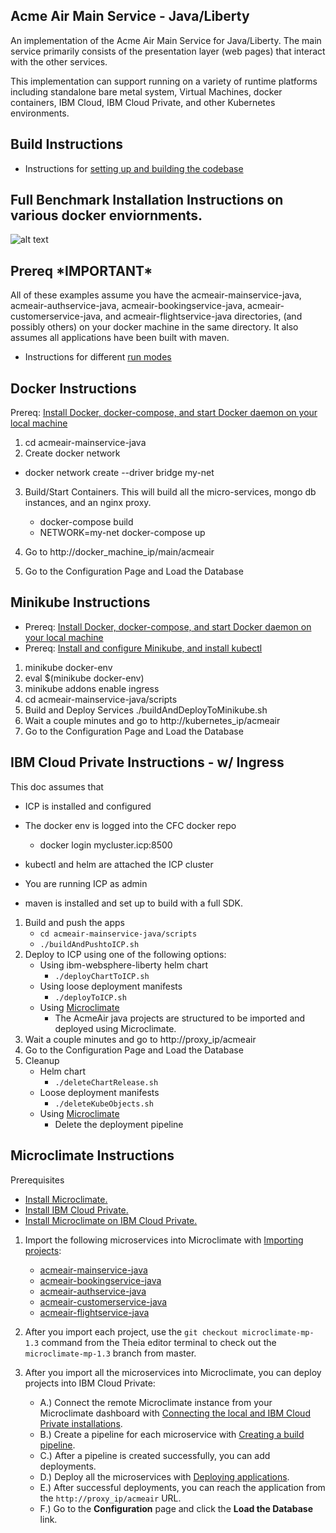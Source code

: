 
## Acme Air Main Service - Java/Liberty

An implementation of the Acme Air Main Service for Java/Liberty. The main service primarily consists of the presentation layer (web pages) that interact with the other services.

This implementation can support running on a variety of runtime platforms including standalone bare metal system, Virtual Machines, docker containers, IBM Cloud, IBM Cloud Private, and other Kubernetes environments.

## Build Instructions
* Instructions for [setting up and building the codebase](Build_Instructions.md)

## Full Benchmark Installation Instructions on various docker enviornments.
![alt text](https://github.com/blueperf/acmeair-mainservice-java/blob/master/images/AcmeairMS.png "AcmeairMS Java")

## Prereq \*IMPORTANT\*
All of these examples assume you have the acmeair-mainservice-java, acmeair-authservice-java, acmeair-bookingservice-java, acmeair-customerservice-java, and acmeair-flightservice-java directories, (and possibly others) on your docker machine in the same directory. It also assumes all applications have been built with maven.


* Instructions for different [run modes](Modes.md)

## Docker Instructions

Prereq: [Install Docker, docker-compose, and start Docker daemon on your local machine](https://docs.docker.com/installation/)

1. cd acmeair-mainservice-java
2. Create docker network
 * docker network create --driver bridge my-net
3. Build/Start Containers. This will build all the micro-services, mongo db instances, and an nginx proxy.
    * docker-compose build
    * NETWORK=my-net docker-compose up

4. Go to http://docker_machine_ip/main/acmeair
5. Go to the Configuration Page and Load the Database

## Minikube Instructions

* Prereq: [Install Docker, docker-compose, and start Docker daemon on your local machine](https://docs.docker.com/installation/)
* Prereq: [Install and configure Minikube, and install kubectl](https://github.com/kubernetes/minikube/)

1. minikube docker-env
2. eval $(minikube docker-env)
3. minikube addons enable ingress
4. cd acmeair-mainservice-java/scripts
5. Build and Deploy Services
  ./buildAndDeployToMinikube.sh
6. Wait a couple minutes and go to http://kubernetes_ip/acmeair
7. Go to the Configuration Page and Load the Database

## IBM Cloud Private Instructions - w/ Ingress
This doc assumes that
* ICP is installed and configured
* The docker env is logged into the CFC docker repo
  * docker login mycluster.icp:8500

* kubectl and helm are attached the ICP cluster

* You are running ICP as admin

* maven is installed and set up to build with a full SDK.

1. Build and push the apps
   * `cd acmeair-mainservice-java/scripts`
   * `./buildAndPushtoICP.sh`
2. Deploy to ICP using one of the following options: 
   * Using ibm-websphere-liberty helm chart
      * `./deployChartToICP.sh`
   * Using loose deployment manifests
     * `./deployToICP.sh`
   * Using [Microclimate](https://microclimate-dev2ops.github.io/)
     * The AcmeAir java projects are structured to be imported and deployed using Microclimate.
3. Wait a couple minutes and go to http://proxy_ip/acmeair
4. Go to the Configuration Page and Load the Database
5. Cleanup
   * Helm chart
      * `./deleteChartRelease.sh`
   * Loose deployment manifests
      * `./deleteKubeObjects.sh`
   * Using [Microclimate](https://microclimate-dev2ops.github.io/)
     * Delete the deployment pipeline

## Microclimate Instructions

Prerequisites
* [Install Microclimate.](https://microclimate-dev2ops.github.io/installlocally)
* [Install IBM Cloud Private.](https://www.ibm.com/support/knowledgecenter/en/SSBS6K_3.1.0/installing/installing.html)
* [Install Microclimate on IBM Cloud Private.](https://github.com/IBM/charts/blob/master/stable/ibm-microclimate/README.md)

1. Import the following microservices into Microclimate with [Importing projects](https://microclimate-dev2ops.github.io/importingaproject):
	* [acmeair-mainservice-java](https://github.com/blueperf/acmeair-mainservice-java)
	* [acmeair-bookingservice-java](https://github.com/blueperf/acmeair-bookingservice-java)
	* [acmeair-authservice-java](https://github.com/blueperf/acmeair-authservice-java)
	* [acmeair-customerservice-java](https://github.com/blueperf/acmeair-customerservice-java)
	* [acmeair-flightservice-java](https://github.com/blueperf/acmeair-flightservice-java)

2. After you import each project, use the `git checkout microclimate-mp-1.3` command from the Theia editor terminal to check out the `microclimate-mp-1.3` branch from master.
		
3. After you import all the microservices into Microclimate, you can deploy projects into IBM Cloud Private: 
	* A.) Connect the remote Microclimate instance from your Microclimate dashboard with [Connecting the local and IBM Cloud Private installations](https://microclimate-dev2ops.github.io/connectlocalandcloud).
	* B.) Create a pipeline for each microservice with [Creating a build pipeline](https://microclimate-dev2ops.github.io/usingapipeline#creating-a-build-pipeline).
	* C.) After a pipeline is created successfully, you can add deployments.
	* D.) Deploy all the microservices with [Deploying applications](https://microclimate-dev2ops.github.io/usingapipeline#deploying-applications).
	* E.) After successful deployments, you can reach the application from the `http://proxy_ip/acmeair` URL.
	* F.) Go to the **Configuration** page and click the **Load the Database** link.
